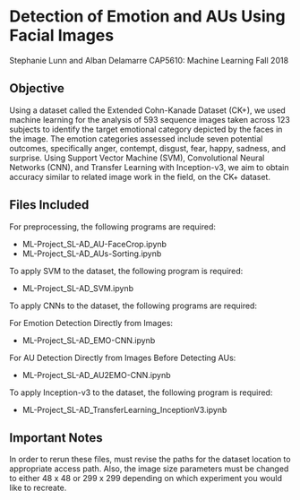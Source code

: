 # Detection of Emotion and AUs Using Facial Images
Stephanie Lunn and Alban Delamarre
CAP5610: Machine Learning
Fall 2018

## Objective
Using a dataset called the Extended Cohn-Kanade Dataset (CK+), we used machine learning for the analysis of 593 sequence images taken across 123 subjects to identify the target emotional category depicted by the faces in the image. The emotion categories assessed include seven potential outcomes, specifically anger, contempt, disgust, fear, happy, sadness, and surprise. Using Support Vector Machine (SVM), Convolutional Neural Networks (CNN), and Transfer Learning with Inception-v3, we aim to obtain accuracy similar to related image work in the field, on the CK+ dataset. 

## Files Included
For preprocessing, the following programs are required:
 * ML-Project_SL-AD_AU-FaceCrop.ipynb
 * ML-Project_SL-AD_AUs-Sorting.ipynb

To apply SVM to the dataset, the following program is required:
 * ML-Project_SL-AD_SVM.ipynb

To apply CNNs to the dataset, the following programs are required:

For Emotion Detection Directly from Images:
 * ML-Project_SL-AD_EMO-CNN.ipynb

For AU Detection Directly from Images Before Detecting AUs:
 * ML-Project_SL-AD_AU2EMO-CNN.ipynb

To apply Inception-v3 to the dataset, the following program is required:
 * ML-Project_SL-AD_TransferLearning_InceptionV3.ipynb

## Important Notes
In order to rerun these files, must revise the paths for the dataset location to appropriate access path. Also, the image size parameters must be changed to either 48 x 48 or 299 x 299 depending on which experiment you would like to recreate.